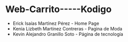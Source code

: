 # Web-Carrito-----Kodigo 
- Erick Isaías Martínez Pérez - Home Page
- Kenia Lizbeth Martinez Contreras - Pagina de Moda
- Kevin Alejandro Granillo Soto - Página de tecnología
